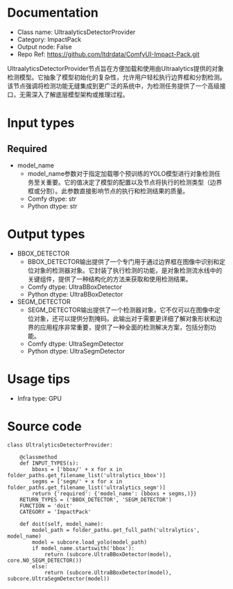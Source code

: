 # Documentation
- Class name: UltraalyticsDetectorProvider
- Category: ImpactPack
- Output node: False
- Repo Ref: https://github.com/ltdrdata/ComfyUI-Impact-Pack.git

UltraalyticsDetectorProvider节点旨在方便加载和使用由Ultraalytics提供的对象检测模型。它抽象了模型初始化的复杂性，允许用户轻松执行边界框和分割检测。该节点强调将检测功能无缝集成到更广泛的系统中，为检测任务提供了一个高级接口，无需深入了解底层模型架构或推理过程。

# Input types
## Required
- model_name
    - model_name参数对于指定加载哪个预训练的YOLO模型进行对象检测任务至关重要。它的值决定了模型的配置以及节点将执行的检测类型（边界框或分割）。此参数直接影响节点的执行和检测结果的质量。
    - Comfy dtype: str
    - Python dtype: str

# Output types
- BBOX_DETECTOR
    - BBOX_DETECTOR输出提供了一个专门用于通过边界框在图像中识别和定位对象的检测器对象。它封装了执行检测的功能，是对象检测流水线中的关键组件，提供了一种结构化的方法来获取和使用检测结果。
    - Comfy dtype: UltraBBoxDetector
    - Python dtype: UltraBBoxDetector
- SEGM_DETECTOR
    - SEGM_DETECTOR输出提供了一个检测器对象，它不仅可以在图像中定位对象，还可以提供分割掩码。此输出对于需要更详细了解对象形状和边界的应用程序非常重要，提供了一种全面的检测解决方案，包括分割功能。
    - Comfy dtype: UltraSegmDetector
    - Python dtype: UltraSegmDetector

# Usage tips
- Infra type: GPU

# Source code
```
class UltralyticsDetectorProvider:

    @classmethod
    def INPUT_TYPES(s):
        bboxs = ['bbox/' + x for x in folder_paths.get_filename_list('ultralytics_bbox')]
        segms = ['segm/' + x for x in folder_paths.get_filename_list('ultralytics_segm')]
        return {'required': {'model_name': (bboxs + segms,)}}
    RETURN_TYPES = ('BBOX_DETECTOR', 'SEGM_DETECTOR')
    FUNCTION = 'doit'
    CATEGORY = 'ImpactPack'

    def doit(self, model_name):
        model_path = folder_paths.get_full_path('ultralytics', model_name)
        model = subcore.load_yolo(model_path)
        if model_name.startswith('bbox'):
            return (subcore.UltraBBoxDetector(model), core.NO_SEGM_DETECTOR())
        else:
            return (subcore.UltraBBoxDetector(model), subcore.UltraSegmDetector(model))
```
